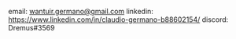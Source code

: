  email: wantuir.germano@gmail.com
 linkedin: https://www.linkedin.com/in/claudio-germano-b88602154/
 discord: Dremus#3569

<!---
claudio-germano/claudio-germano is a ✨ special ✨ repository because its `README.md` (this file) appears on your GitHub profile.
You can click the Preview link to take a look at your changes.
--->
